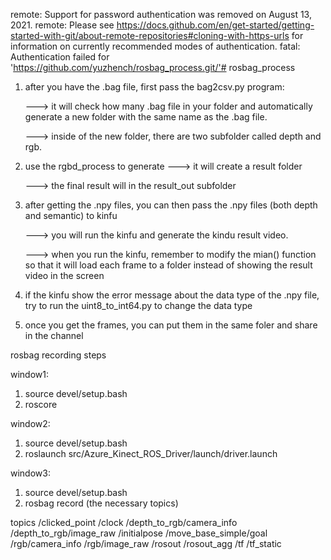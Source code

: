 remote: Support for password authentication was removed on August 13, 2021.
remote: Please see https://docs.github.com/en/get-started/getting-started-with-git/about-remote-repositories#cloning-with-https-urls for information on currently recommended modes of authentication.
fatal: Authentication failed for 'https://github.com/yuzhench/rosbag_process.git/'# rosbag_process

1. after you have the .bag file, first pass the bag2csv.py program:

     ---> it will check how many .bag file in your folder and automatically generate a new folder with the same name as the .bag file.
   
     ---> inside of the new folder, there are two subfolder called depth and rgb.

   
2. use the rgbd_process to generate
     ---> it will create a result folder
   
     ---> the final result will in the result_out subfolder

3. after getting the .npy files, you can then pass the .npy files (both depth and semantic) to kinfu

   ---> you will run the kinfu and generate the kindu result video.
   
   ---> when you run the kinfu, remember to modify the mian() function so that it will load each frame to a folder instead of showing the result video in the screen 
   
   
4. if the kinfu show the error message about the data type of the .npy file, try to run the uint8_to_int64.py to change the data type 



5. once you get the frames, you can put them in the same foler and share in the channel






rosbag recording steps

window1: 
1. source devel/setup.bash
2. roscore


window2:
1. source devel/setup.bash
2. roslaunch src/Azure_Kinect_ROS_Driver/launch/driver.launch


window3:
1. source devel/setup.bash
2. rosbag record (the necessary topics)

topics
/clicked_point
/clock
/depth_to_rgb/camera_info
/depth_to_rgb/image_raw
/initialpose
/move_base_simple/goal
/rgb/camera_info
/rgb/image_raw
/rosout
/rosout_agg
/tf
/tf_static
   
